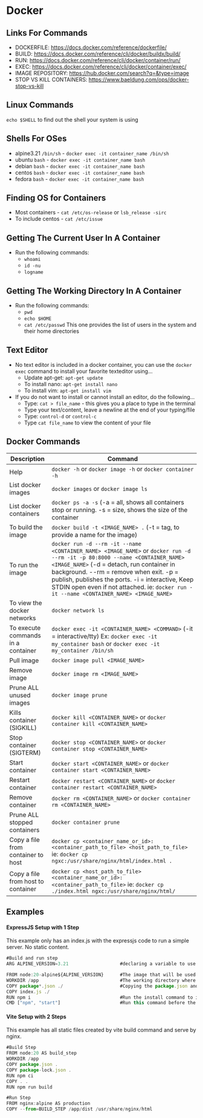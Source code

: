 # Docker

## Links For Commands
- DOCKERFILE: https://docs.docker.com/reference/dockerfile/
- BUILD: https://docs.docker.com/reference/cli/docker/buildx/build/
- RUN: https://docs.docker.com/reference/cli/docker/container/run/
- EXEC: https://docs.docker.com/reference/cli/docker/container/exec/
- IMAGE REPOSITORY: https://hub.docker.com/search?q=&type=image
- STOP VS KILL CONTAINERS: https://www.baeldung.com/ops/docker-stop-vs-kill

## Linux Commands
`echo $SHELL` to find out the shell your system is using

## Shells For OSes
+ alpine3.21  `/bin/sh` - `docker exec -it container_name /bin/sh`
+ ubuntu `bash` - `docker exec -it container_name bash`
+ debian `bash` - `docker exec -it container_name bash`
+ centos `bash` - `docker exec -it container_name bash`
+ fedora `bash` - `docker exec -it container_name bash`

## Finding OS for Containers
+ Most containers - `cat /etc/os-release` or `lsb_release -sirc`
+ To include centos - `cat /etc/issue`

## Getting The Current User In A Container
+ Run the following commands:
  + `whoami`
  + `id -nu`
  + `logname`

## Getting The Working Directory In A Container
+ Run the following commands:
  + `pwd`
  + `echo $HOME`
  + `cat /etc/passwd` This one provides the list of users in the system and their home directories

## Text Editor
+ No text editor is included in a docker container, you can use the `docker exec` command to install your favorite texteditor using...
  + Update apt-get: `apt-get update`
  + To install nano: `apt-get install nano`
  + To install vim: `apt-get install vim`
+ If you do not want to install or cannot install an editor, do the following...
  + Type: `cat > file_name` - this gives you a place to type in the terminal
  + Type your text/content, leave a newline at the end of your typing/file
  + Type: `control-d` or `control-c`
  + Type `cat file_name` to view the content of your file

## Docker Commands

| Description                           | Command                                                                              |
|---------------------------------------|--------------------------------------------------------------------------------------|
| Help                                  | `docker -h` or `docker image -h` or `docker container -h`                            |
| List docker images                    | `docker images` or `docker image ls`                                                 |
| List docker containers                | `docker ps -a -s` (-a = all, shows all containers stop or running. -s = size, shows the size of the container |
| To build the image                    | `docker build -t <IMAGE_NAME> .`  (-t = tag, to provide a name for the image)        |
| To run the image                      | `docker run -d --rm -it --name <CONTAINER_NAME> <IMAGE_NAME>` or `docker run -d --rm -it -p 80:8000 --name <CONTAINER_NAME> <IMAGE_NAME>`  (-d = detach, run container in background. --rm = remove when exit. -p = publish, publishes the ports. -i = interactive, Keep STDIN open even if not attached.   ie: `docker run -it --name <CONTAINER_NAME> <IMAGE_NAME>`                       |
| To view the docker networks           | `docker network ls`                                                                  | 
| To execute commands in a container    | `docker exec -it <CONTAINER_NAME> <COMMAND>` (-it = interactive/tty)  Ex: `docker exec -it my_container bash` or `docker exec -it my_container /bin/sh` |
| Pull image                            | `docker image pull <IMAGE_NAME>`                                                     |
| Remove image                          | `docker image rm <IMAGE_NAME>`                                                       |
| Prune ALL unused images               | `docker image prune`                                                                 |
| Kills container  (SIGKILL)            | `docker kill <CONTAINER_NAME>` or `docker container kill <CONTAINER_NAME>`           |
| Stop container   (SIGTERM)            | `docker stop <CONTAINER_NAME>` or `docker container stop <CONTAINER_NAME>`           |
| Start container                       | `docker start <CONTAINER_NAME>` or `docker container start <CONTAINER_NAME>`         |
| Restart container                     | `docker restart <CONTAINER_NAME>` or `docker container restart <CONTAINER_NAME>`     |
| Remove container                      | `docker rm <CONTAINER_NAME>` or `docker container rm <CONTAINER_NAME>`               |
| Prune ALL stopped containers          | `docker container prune`                                                             |
| Copy a file from container to host    | `docker cp <container_name_or_id>:<container_path_to_file> <host_path_to_file>`  ie: `docker cp ngxc:/usr/share/nginx/html/index.html .`                             |
| Copy a file from host to container    | `docker cp <host_path_to_file> <container_name_or_id>:<container_path_to_file>`  ie: `docker cp ./index.html ngxc:/usr/share/nginx/html/ `                           |

## Examples
#### ExpressJS Setup with 1 Step
This example only has an index.js with the expressjs code to run a simple server.  No static content.

```javascript
#Build and run step
ARG ALPINE_VERSION=3.21                   #declaring a variable to use later

FROM node:20-alpine${ALPINE_VERSION}      #The image that will be used with the version stored in the variable above
WORKDIR /app                              #The working directory where all your content is saved/copied
COPY package*.json ./                     #Copying the package.json and also the index.js.  There is a .dockerignore that ommits the other files.
COPY index.js ./
RUN npm i                                 #Run the install command to install all dependencies of the package.json
CMD ["npm", "start"]                      #Run this command before the container runs
```
#### Vite Setup with 2 Steps
This example has all static files created by vite build command and serve by nginx.

```javascript
#Build Step
FROM node:20 AS build_step
WORKDIR /app
COPY package.json .
COPY package-lock.json .
RUN npm ci
COPY . .
RUN npm run build

#Run Step
FROM nginx:alpine AS production
COPY --from=BUILD_STEP /app/dist /usr/share/nginx/html
```
